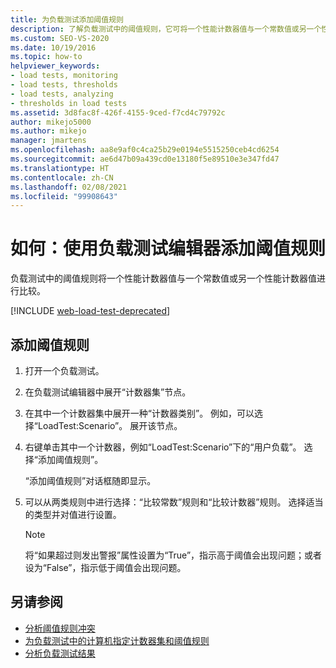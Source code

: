 ```yaml
---
title: 为负载测试添加阈值规则
description: 了解负载测试中的阈值规则，它可将一个性能计数器值与一个常数值或另一个性能计数器值进行比较。
ms.custom: SEO-VS-2020
ms.date: 10/19/2016
ms.topic: how-to
helpviewer_keywords:
- load tests, monitoring
- load tests, thresholds
- load tests, analyzing
- thresholds in load tests
ms.assetid: 3d8fac8f-426f-4155-9ced-f7cd4c79792c
author: mikejo5000
ms.author: mikejo
manager: jmartens
ms.openlocfilehash: aa8e9af0c4ca25b29e0194e5515250ceb4cd6254
ms.sourcegitcommit: ae6d47b09a439cd0e13180f5e89510e3e347fd47
ms.translationtype: HT
ms.contentlocale: zh-CN
ms.lasthandoff: 02/08/2021
ms.locfileid: "99908643"
---
```

# <a name="how-to-add-a-threshold-rule-using-the-load-test-editor"></a>如何：使用负载测试编辑器添加阈值规则

负载测试中的阈值规则将一个性能计数器值与一个常数值或另一个性能计数器值进行比较。

[!INCLUDE [web-load-test-deprecated](includes/web-load-test-deprecated.md)]

## <a name="to-add-a-threshold-rule"></a>添加阈值规则

1. 打开一个负载测试。

2. 在负载测试编辑器中展开“计数器集”节点。

3. 在其中一个计数器集中展开一种“计数器类别”。 例如，可以选择“LoadTest:Scenario”。 展开该节点。

4. 右键单击其中一个计数器，例如“LoadTest:Scenario”下的“用户负载”。 选择“添加阈值规则”。

     “添加阈值规则”对话框随即显示。

5. 可以从两类规则中进行选择：“比较常数”规则和“比较计数器”规则。 选择适当的类型并对值进行设置。

    > [!NOTE]
    > 将“如果超过则发出警报”属性设置为“True”，指示高于阈值会出现问题；或者设为“False”，指示低于阈值会出现问题。

## <a name="see-also"></a>另请参阅

- [分析阈值规则冲突](../test/analyze-threshold-rule-violations-in-load-tests.md)
- [为负载测试中的计算机指定计数器集和阈值规则](../test/specify-counter-sets-and-threshold-rules-for-load-testing.md)
- [分析负载测试结果](../test/analyze-load-test-results-using-the-load-test-analyzer.md)
